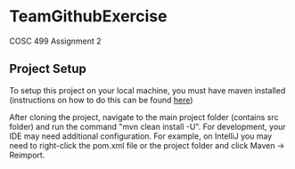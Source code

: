 # TeamGithubExercise
COSC 499 Assignment 2

## Project Setup

To setup this project on your local machine, you must have maven installed (instructions on how to do this can be found [here](https://howtodoinjava.com/maven/how-to-install-maven-on-windows/))

After cloning the project, navigate to the main project folder (contains src folder) and run the command "mvn clean install -U". For development, your IDE may need additional configuration. For example, on IntelliJ you may need to right-click the pom.xml file or the project folder and click Maven -> Reimport.
